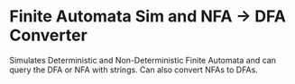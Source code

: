 # Finite Automata Sim and NFA -> DFA Converter
Simulates Deterministic and Non-Deterministic Finite Automata and can query the DFA or NFA with strings. Can also convert NFAs to DFAs.
